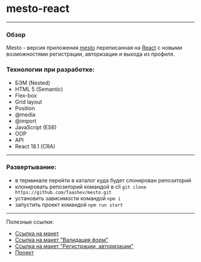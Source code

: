# mesto-react

---

### Обзор

Mesto - версия приложения [mesto](https://github.com/Taashev/mesto) переписанная на [React](https://ru.reactjs.org/) с новыми возможностями регистрации, авторизации и выхода из профиля.

### Технологии при разработке:

- БЭМ (Nested)
- HTML 5 (Semantic)
- Flex-box
- Grid layout
- Position
- @media
- @import
- JavaScript (ES6)
- OOP
- API
- React 18.1 (CRA)

---

### Развертывание:

- в терминале перейти в каталог куда будет слонирован репозиторий
- клонировать репозиторий командой в cli `git clone https://github.com/Taashev/mesto.git`
- установить зависимости командой `npm i`
- запустить проект командой `npm run start`

---

Полезные ссылки:

- [Ссылка на макет](https://www.figma.com/file/bjyvbKKJN2naO0ucURl2Z0/JavaScript.-Sprint-5?node-id=0%3A1)
- [Ссылка на макет "Валидация форм"](https://www.figma.com/file/kRVLKwYG3d1HGLvh7JFWRT/JavaScript.-Sprint-6?node-id=0%3A1)
- [Ссылка на макет "Регистрации, авторизации"](https://www.figma.com/file/5H3gsn5lIGPwzBPby9jAOo/JavaScript.-Sprint-12?node-id=0%3A1)
- [Проект](https://taashev.github.io/mesto-react/)

